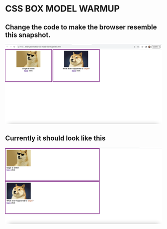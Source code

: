 # CSS BOX MODEL WARMUP

## Change the code to make the browser resemble this snapshot.

![Doge](assets/screenshot2.png)

## Currently it should look like this

![Bad Doge](assets/screenshot.png)

